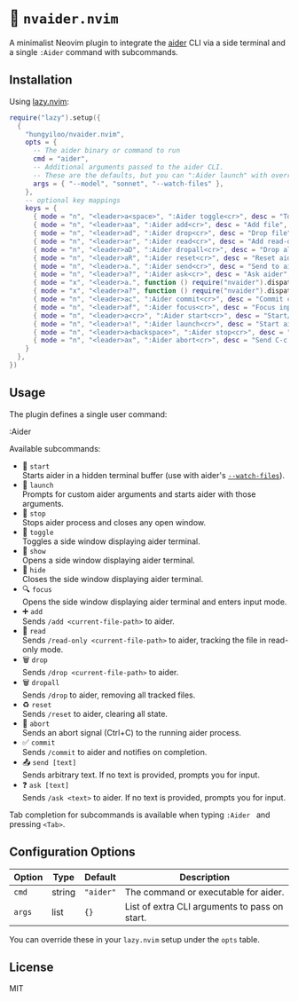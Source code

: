 # 🤖 `nvaider.nvim`

A minimalist Neovim plugin to integrate the [aider](https://github.com/your/aider) CLI via a side terminal and a single `:Aider` command with subcommands.

## Installation

Using [lazy.nvim](https://github.com/folke/lazy.nvim):

```lua
require("lazy").setup({
  {
    "hungyiloo/nvaider.nvim",
    opts = {
      -- The aider binary or command to run
      cmd = "aider",
      -- Additional arguments passed to the aider CLI.
      -- These are the defaults, but you can ":Aider launch" with overrides.
      args = { "--model", "sonnet", "--watch-files" },
    },
    -- optional key mappings
    keys = {
      { mode = "n", "<leader>a<space>", ":Aider toggle<cr>", desc = "Toggle aider", noremap = true, silent = true },
      { mode = "n", "<leader>aa", ":Aider add<cr>", desc = "Add file", noremap = true, silent = true },
      { mode = "n", "<leader>ad", ":Aider drop<cr>", desc = "Drop file", noremap = true, silent = true },
      { mode = "n", "<leader>ar", ":Aider read<cr>", desc = "Add read-only file", noremap = true, silent = true },
      { mode = "n", "<leader>aD", ":Aider dropall<cr>", desc = "Drop all files", noremap = true, silent = true },
      { mode = "n", "<leader>aR", ":Aider reset<cr>", desc = "Reset aider", noremap = true, silent = true },
      { mode = "n", "<leader>a.", ":Aider send<cr>", desc = "Send to aider", noremap = true, silent = true },
      { mode = "n", "<leader>a?", ":Aider ask<cr>", desc = "Ask aider", noremap = true, silent = true },
      { mode = "x", "<leader>a.", function () require("nvaider").dispatch("send") end, desc = "Send to aider", noremap = true, silent = true },
      { mode = "x", "<leader>a?", function () require("nvaider").dispatch("ask") end, desc = "Ask aider", noremap = true, silent = true },
      { mode = "n", "<leader>ac", ":Aider commit<cr>", desc = "Commit changes with aider", noremap = true, silent = true },
      { mode = "n", "<leader>af", ":Aider focus<cr>", desc = "Focus input on aider", noremap = true, silent = true },
      { mode = "n", "<leader>a<cr>", ":Aider start<cr>", desc = "Start/restart aider (background)", noremap = true, silent = true },
      { mode = "n", "<leader>a!", ":Aider launch<cr>", desc = "Start aider with arg overrides", noremap = true, silent = true },
      { mode = "n", "<leader>a<backspace>", ":Aider stop<cr>", desc = "Stop aider", noremap = true, silent = true },
      { mode = "n", "<leader>ax", ":Aider abort<cr>", desc = "Send C-c to aider", noremap = true, silent = true },
    }
  },
})
```

## Usage

The plugin defines a single user command:

  :Aider <subcommand> <optional input text>

Available subcommands:

- 🚀 `start`  
  Starts aider in a hidden terminal buffer (use with aider's [`--watch-files`](https://aider.chat/docs/usage/watch.html)).  
- 🚀 `launch`  
  Prompts for custom aider arguments and starts aider with those arguments.  
- 🛑 `stop`  
  Stops aider process and closes any open window.  
- 🔄 `toggle`  
  Toggles a side window displaying aider terminal.  
- 👀 `show`  
  Opens a side window displaying aider terminal.  
- 🙈 `hide`  
  Closes the side window displaying aider terminal.  
- 🔍 `focus`  
  Opens the side window displaying aider terminal and enters input mode.  
- ➕ `add`  
  Sends `/add <current-file-path>` to aider.  
- 📖 `read`  
  Sends `/read-only <current-file-path>` to aider, tracking the file in read-only mode.  
- 🗑️ `drop`  
  Sends `/drop <current-file-path>` to aider.  
- 🗑️ `dropall`  
  Sends `/drop` to aider, removing all tracked files.  
- ♻️ `reset`  
  Sends `/reset` to aider, clearing all state.  
- 🚫 `abort`  
  Sends an abort signal (Ctrl+C) to the running aider process.  
- ✅ `commit`  
  Sends `/commit` to aider and notifies on completion.  
- 📤 `send [text]`  
  Sends arbitrary text. If no text is provided, prompts you for input.  
- ❓ `ask [text]`  
  Sends `/ask <text>` to aider. If no text is provided, prompts you for input.  

Tab completion for subcommands is available when typing `:Aider ` and pressing `<Tab>`.

## Configuration Options

| Option | Type   | Default        | Description                                 |
| ------ | ------ | -------------- | ------------------------------------------- |
| `cmd`  | string | `"aider"`      | The command or executable for aider.   |
| `args` | list   | `{} `          | List of extra CLI arguments to pass on start.|

You can override these in your `lazy.nvim` setup under the `opts` table.

## License

MIT
